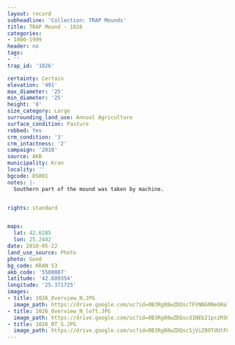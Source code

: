 ```yaml
---
layout: record
subheadline: 'Collection: TRAP Mounds'
title: TRAP Mound - 1026
categories:
- 1000-1999
header: no
tags:
- ''
trap_id: '1026'

certainty: Certain
elevation: '491'
max_diameter: '25'
min_diameter: '25'
height: '8'
size_category: Large
surrounding_land_use: Annual Agriculture
surface_condition: Pasture
robbed: Yes
crm_condition: '3'
crm_intactness: '2'
campaign: '2010'
source: AKB
municipality: Kran
locality: ''
bgcode: DS001
notes: |-
  Southern part of the mound was taken by machine.


rights: standard


maps:
  lat: 42.6285
  lon: 25.2442
date: 2018-05-22
land_use_source: Photo
photo: Good
bg_code: KRAN 53
akb_code: '5500087'
latitude: '42.689354'
longitude: '25.371725'
images:
- title: 1026_Overview_N.JPG
  image_path: https://drive.google.com/uc?id=0B3Rg88wZDQscTFVNNGRNeGNaTDA
- title: 1026_Overview_N_left.JPG
  image_path: https://drive.google.com/uc?id=0B3Rg88wZDQscd1NEb21pczR5U1k
- title: 1026_RT_S.JPG
  image_path: https://drive.google.com/uc?id=0B3Rg88wZDQscSjViZ09TdUtFQVE
---
```

